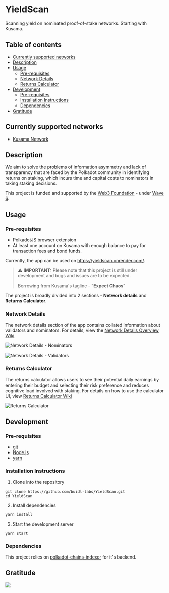 # YieldScan
Scanning yield on nominated proof-of-stake networks. Starting with Kusama.

## Table of contents
  - [Currently supported networks](#supported_networks)
  - [Description](#description)
  - [Usage](#usage)
      - [Pre-requisites](#usage-pre-requisites)
      - [Network Details](#network-details)
      - [Returns Calculator](#calculator)
  - [Development](#development)
      - [Pre-requisites](#development-pre-requisites)
      - [Installation Instructions](#installation)
      - [Dependencies](#dependencies)
  - [Gratitude](#gratitude)

## Currently supported networks <a name = "supported_networks"></a>
- [Kusama Network](https://kusama.network/)

## Description <a name = "description"></a>
We aim to solve the problems of information asymmetry and lack of transparency that are faced by the Polkadot community in identifying returns on staking, which incurs time and capital costs to nominators in taking staking decisions.

This project is funded and supported by the [Web3 Foundation](https://web3.foundation/) - under [Wave 6](https://github.com/w3f/General-Grants-Program/blob/master/grants/accepted_grant_applications.md#wave-6).

## Usage <a name = "usage"></a>

### Pre-requisites <a name = "usage-pre-requisites"></a>
- PolkadotJS browser extension
- At least one account on Kusama with enough balance to pay for transaction fees and bond funds.

Currently, the app can be used on https://yieldscan.onrender.com/.

> :warning: **IMPORTANT:** Please note that this project is still under development and bugs and issues are to be expected.
>
> Borrowing from Kusama's tagline - "**Expect Chaos**"

The project is broadly divided into 2 sections - **Network details** and **Returns Calculator**.

### Network Details <a name = "network-details"></a>
The network details section of the app contains collated information about validators and nominators. For details, view the [Network Details Overview Wiki](https://github.com/buidl-labs/YieldScan/wiki/Network-Details-Overview)

![Network Details - Nominators](https://i.imgur.com/Mzj0hh8.png)

![Network Details - Validators](https://i.imgur.com/55gI1tN.png)

### Returns Calculator <a name = "calculator"></a>
The returns calculator allows users to see their potential daily earnings by entering their budget and selecting their risk preference and reduces cognitive load involved with staking. For details on how to use the calculator UI, view [Returns Calculator Wiki](https://github.com/buidl-labs/YieldScan/wiki/Returns-Calculator)

![Returns Calculator](https://i.imgur.com/y0YLO8i.png)

## Development <a name = "development"></a>

### Pre-requisites <a name = "development-pre-requisites"></a>

- [git](https://git-scm.com/)
- [Node.js](https://nodejs.org/en/)
- [yarn](https://yarnpkg.com/getting-started/install#global-install)

### Installation Instructions <a name = "installation"></a>
1. Clone into the repository
```
git clone https://github.com/buidl-labs/YieldScan.git
cd YieldScan
```

2. Install dependencies
```
yarn install
```

3. Start the development server

```
yarn start
```

### Dependencies <a name = "dependencies"></a>

This project relies on [polkadot-chains-indexer](https://github.com/buidl-labs/polkadot-chains-indexer) for it's backend.

## Gratitude <a name = "gratitude"></a>

![](https://github.com/buidl-labs/polkadot-chains-indexer/blob/master/.github/web3%20foundation_grants_badge_black.png)
